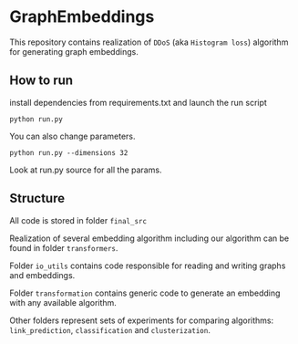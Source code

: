 # GraphEmbeddings
This repository contains realization of `DDoS` (aka `Histogram loss`)
algorithm for generating graph embeddings.


## How to run
install dependencies from requirements.txt and launch the run script

`python run.py`

You can also change parameters.

`python run.py --dimensions 32`
 
Look at run.py source for all the params.


## Structure
All code is stored in folder `final_src`

Realization of several embedding algorithm including our algorithm
can be found in folder `transformers`.

Folder `io_utils` contains code responsible for reading
and writing graphs and embeddings.

Folder `transformation` contains generic code to generate an embedding
with any available algorithm.

Other folders represent sets of experiments for comparing algorithms:
`link_prediction`, `classification` and `clusterization`.

